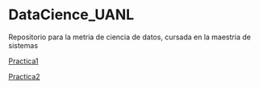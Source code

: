 # DataCience_UANL
Repositorio para la metria de ciencia de datos, cursada en la maestria de sistemas

[Practica1](https://nbviewer.jupyter.org/github/alan-arnoldo-alcantar/DataScience_UANL/blob/master/p1/practica1.ipynb)

[Practica2](https://nbviewer.jupyter.org/github/alan-arnoldo-alcantar/DataScience_UANL/blob/master/p2/practica2.ipynb)
